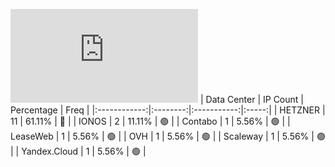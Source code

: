 ![Diagramm](https://github.com/obajay/StateSync-snapshots/blob/main/Projects/OKP4/1/README.md)
| Data Center | IP Count | Percentage | Freq |
|:------------:|:--------:|:-----------:|:-----:|
| HETZNER | 11 | 61.11% | 🔴 |
| IONOS | 2 | 11.11% | 🟢 |
| Contabo | 1 | 5.56% | 🟢 |
| LeaseWeb | 1 | 5.56% | 🟢 |
| OVH | 1 | 5.56% | 🟢 |
| Scaleway | 1 | 5.56% | 🟢 |
| Yandex.Cloud | 1 | 5.56% | 🟢 |